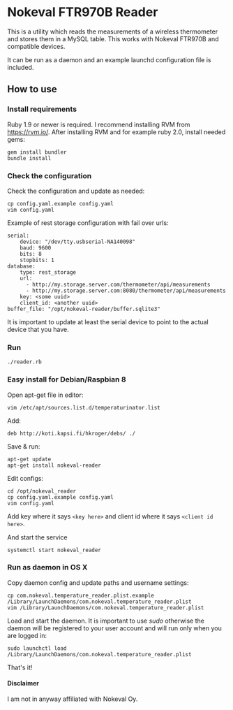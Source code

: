 # Nokeval FTR970B Reader
This is a utility which reads the measurements of a wireless thermometer and stores them in a MySQL table. This works with Nokeval FTR970B and compatible devices.

It can be run as a daemon and an example launchd configuration file is included.

## How to use
### Install requirements

Ruby 1.9 or newer is required. I recommend installing RVM from <https://rvm.io/>. After installing RVM and for example ruby 2.0, install needed gems:

    gem install bundler
	bundle install

### Check the configuration
Check the configuration and update as needed:

	cp config.yaml.example config.yaml
	vim config.yaml

Example of rest storage configuration with fail over urls:

    serial:
	    device: "/dev/tty.usbserial-NA140098"
	    baud: 9600
	    bits: 8
	    stopbits: 1
    database:
	    type: rest_storage
	    url:
	      - http://my.storage.server.com/thermometer/api/measurements
	      - http://my.storage.server.com:8080/thermometer/api/measurements
	    key: <some uuid>
	    client_id: <another uuid>
    buffer_file: "/opt/nokeval-reader/buffer.sqlite3"
  
It is important to update at least the serial device to point to the actual device that you have.

### Run
	./reader.rb
	
### Easy install for Debian/Raspbian 8

Open apt-get file in editor:

    vim /etc/apt/sources.list.d/temperaturinator.list

Add:

    deb http://koti.kapsi.fi/hkroger/debs/ ./

Save & run:

	apt-get update
	apt-get install nokeval-reader

Edit configs:

	cd /opt/nokeval_reader
	cp config.yaml.example config.yaml
	vim config.yaml
	
Add key where it says `<key here>` and client id where it says `<client id here>`.

And start the service

	systemctl start nokeval_reader

### Run as daemon in OS X

Copy daemon config and update paths and username settings:

	cp com.nokeval.temperature_reader.plist.example /Library/LaunchDaemons/com.nokeval.temperature_reader.plist
	vim /Library/LaunchDaemons/com.nokeval.temperature_reader.plist
	
Load and start the daemon. It is important to use *sudo* otherwise the daemon will be registered to your user account and will run only when you are logged in:

	sudo launchctl load /Library/LaunchDaemons/com.nokeval.temperature_reader.plist

That's it!

#### Disclaimer

I am not in anyway affiliated with Nokeval Oy. 
